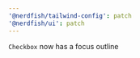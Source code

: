 ```yaml
---
'@nerdfish/tailwind-config': patch
'@nerdfish/ui': patch
---
```


`Checkbox` now has a focus outline
